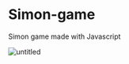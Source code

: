 # Simon-game
Simon game made with Javascript


![untitled](https://user-images.githubusercontent.com/31318398/31407934-09fa30c8-ae07-11e7-8311-bf3f96559396.png)
